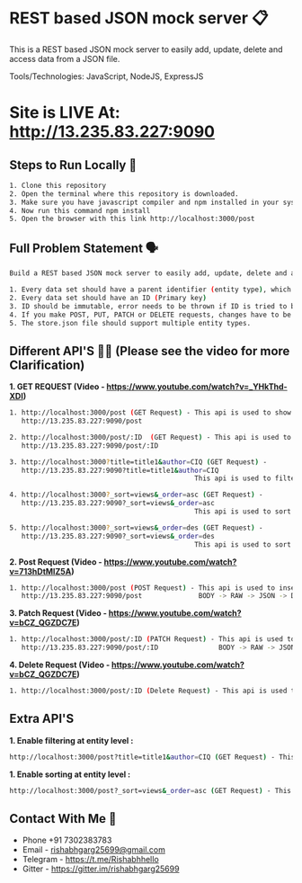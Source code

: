 # REST based JSON mock server :clipboard:
This is a REST based JSON mock server to easily add, update, delete and access data from a JSON file.

Tools/Technologies: JavaScript, NodeJS, ExpressJS

# Site is LIVE At:  http://13.235.83.227:9090

## Steps to Run Locally :scroll:
```sh
1. Clone this repository
2. Open the terminal where this repository is downloaded.
3. Make sure you have javascript compiler and npm installed in your system.
4. Now run this command npm install
5. Open the browser with this link http://localhost:3000/post
```

## Full Problem Statement :speaking_head:
```sh
Build a REST based JSON mock server to easily add, update, delete and access data from a JSON file.

1. Every data set should have a parent identifier (entity type), which will be used in the GET APIs.
2. Every data set should have an ID (Primary key)
3. ID should be immutable, error needs to be thrown if ID is tried to be mutated.
4. If you make POST, PUT, PATCH or DELETE requests, changes have to be automatically saved to store.json.
5. The store.json file should support multiple entity types.
```

## Different API'S :woman_teacher: (Please see the video for more Clarification)

**1. GET REQUEST (Video - https://www.youtube.com/watch?v=_YHkThd-XDI)** 
```sh
1. http://localhost:3000/post (GET Request) - This api is used to show the data that is present in JSON file
   http://13.235.83.227:9090/post 

2. http://localhost:3000/post/:ID  (GET Request) - This api is used to show the particular json data which has id = ID
   http://13.235.83.227:9090/post/:ID

3. http://localhost:3000?title=title1&author=CIQ (GET Request) -
   http://13.235.83.227:9090?title=title1&author=CIQ
                                              This api is used to filter the json data which has title = title1 and author = CIQ

4. http://localhost:3000?_sort=views&_order=asc (GET Request) -
   http://13.235.83.227:9090?_sort=views&_order=asc
                                              This api is used to sort the json data according to the _sort parameter ascending

5. http://localhost:3000?_sort=views&_order=des (GET Request) -
   http://13.235.83.227:9090?_sort=views&_order=des
                                              This api is used to sort the json data according to the _sort parameter descending
```                  

**2. Post Request (Video - https://www.youtube.com/watch?v=713hDtMIZ5A)** 
```sh
1. http://localhost:3000/post (POST Request) - This api is used to insert data in the JSON File. We have to give input in postman as
   http://13.235.83.227:9090/post              BODY -> RAW -> JSON -> DATA 
```

**3. Patch Request (Video - https://www.youtube.com/watch?v=bCZ_QGZDC7E)** 
```sh
1. http://localhost:3000/post/:ID (PATCH Request) - This api is used to make changes in JSON data. We have to insert ID and change data in 
   http://13.235.83.227:9090/post/:ID               BODY -> RAW -> JSON -> DATA
```

**4. Delete Request (Video - https://www.youtube.com/watch?v=bCZ_QGZDC7E)**                   
```sh
1. http://localhost:3000/post/:ID (Delete Request) - This api is used to delete the data from JSON file which has ID = ID                                                            http://13.235.83.227:9090/post/:ID         

```

## Extra API'S

**1. Enable filtering at entity level :**
```sh
http://localhost:3000/post?title=title1&author=CIQ (GET Request) - This api is used to search in the JSON Database on the basis of title and author
```

**1. Enable sorting at entity level :**
```sh
http://localhost:3000/post?_sort=views&_order=asc (GET Request) - This api is used to sort JSON Database according to the _views ascending or descending 
```

## Contact With Me :busts_in_silhouette:

- Phone +91 7302383783
- Email - rishabhgarg25699@gmail.com
- Telegram - https://t.me/Rishabhhello
- Gitter - https://gitter.im/rishabhgarg25699

